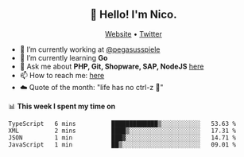 <h2 align="center">👋 Hello! I'm Nico.</h2>
<p align="center">
  <a href="https://gruselhaus.com">Website</a> •
  <a href="https://twitter.com/NicoFinkernagel">Twitter</a>
</p>


- 🔭 I’m currently working at [@pegasusspiele](https://pegasus.de/en)
- 🌱 I’m currently learning **Go**
- 💬 Ask me about **PHP, Git, Shopware, SAP, NodeJS** [here](https://github.com/gruselhaus/gruselhaus/issues)
- 📫 How to reach me: [here](https://github.com/gruselhaus/gruselhaus/issues)
- ☁️ Quote of the month: "life has no ctrl-z 🌴"

📊 **This week I spent my time on**
<!--START_SECTION:waka-->
```text
TypeScript   6 mins          █████████████▒░░░░░░░░░░░   53.63 % 
XML          2 mins          ████▒░░░░░░░░░░░░░░░░░░░░   17.31 % 
JSON         1 min           ███▓░░░░░░░░░░░░░░░░░░░░░   14.71 % 
JavaScript   1 min           ██▒░░░░░░░░░░░░░░░░░░░░░░   09.01 % 
```
<!--END_SECTION:waka-->
